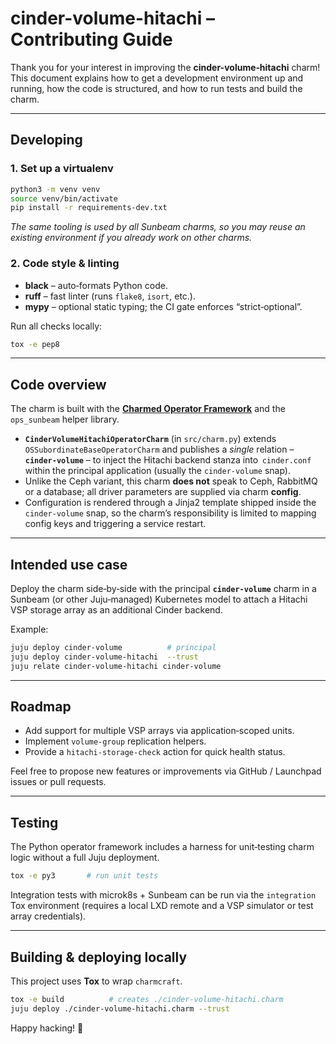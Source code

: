 # cinder-volume-hitachi – Contributing Guide

Thank you for your interest in improving the **cinder-volume‑hitachi** charm!
This document explains how to get a development environment up and
running, how the code is structured, and how to run tests and build the
charm.

---

## Developing

### 1. Set up a virtualenv

```bash
python3 -m venv venv
source venv/bin/activate
pip install -r requirements-dev.txt
```

*The same tooling is used by all Sunbeam charms, so you may reuse an
existing environment if you already work on other charms.*

### 2. Code style & linting

* **black** – auto‑formats Python code.
* **ruff** – fast linter (runs `flake8`, `isort`, etc.).
* **mypy** – optional static typing; the CI gate enforces “strict‑optional”.

Run all checks locally:

```bash
tox -e pep8
```

---

## Code overview

The charm is built with the
[**Charmed Operator Framework**](https://juju.is/docs/sdk) and the
`ops_sunbeam` helper library.

* **`CinderVolumeHitachiOperatorCharm`** (in `src/charm.py`) extends
  `OSSubordinateBaseOperatorCharm` and publishes a *single* relation –
  **`cinder-volume`** – to inject the Hitachi backend stanza into
   `cinder.conf` within the principal application (usually the
  `cinder-volume` snap).
* Unlike the Ceph variant, this charm **does not** speak to Ceph, RabbitMQ
  or a database; all driver parameters are supplied via charm **config**.
* Configuration is rendered through a Jinja2 template shipped inside the
  `cinder-volume` snap, so the charm’s responsibility is limited to
  mapping config keys and triggering a service restart.

---

## Intended use case

Deploy the charm side‑by‑side with the principal **`cinder-volume`** charm
in a Sunbeam (or other Juju‑managed) Kubernetes model to attach a Hitachi
VSP storage array as an additional Cinder backend.

Example:

```bash
juju deploy cinder-volume          # principal
juju deploy cinder-volume-hitachi  --trust
juju relate cinder-volume-hitachi cinder-volume
```

---

## Roadmap

* Add support for multiple VSP arrays via application‑scoped units.
* Implement `volume‑group` replication helpers.
* Provide a `hitachi-storage-check` action for quick health status.

Feel free to propose new features or improvements via GitHub / Launchpad
issues or pull requests.

---

## Testing

The Python operator framework includes a harness for unit‑testing charm
logic without a full Juju deployment.

```bash
tox -e py3       # run unit tests
```

Integration tests with microk8s + Sunbeam can be run via the `integration`
Tox environment (requires a local LXD remote and a VSP simulator or test
array credentials).

---

## Building & deploying locally

This project uses **Tox** to wrap `charmcraft`.

```bash
tox -e build          # creates ./cinder-volume-hitachi.charm
juju deploy ./cinder-volume-hitachi.charm --trust
```

Happy hacking! 🙂

